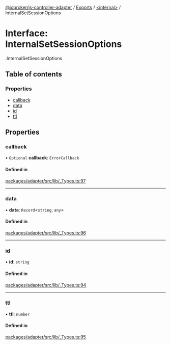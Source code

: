 [@iobroker/js-controller-adapter](../README.md) / [Exports](../modules.md) / [<internal\>](../modules/internal_.md) / InternalSetSessionOptions

# Interface: InternalSetSessionOptions

[<internal>](../modules/internal_.md).InternalSetSessionOptions

## Table of contents

### Properties

- [callback](internal_.InternalSetSessionOptions.md#callback)
- [data](internal_.InternalSetSessionOptions.md#data)
- [id](internal_.InternalSetSessionOptions.md#id)
- [ttl](internal_.InternalSetSessionOptions.md#ttl)

## Properties

### callback

• `Optional` **callback**: `ErrorCallback`

#### Defined in

[packages/adapter/src/lib/_Types.ts:97](https://github.com/ioBroker/ioBroker.js-controller/blob/bbca310b/packages/adapter/src/lib/_Types.ts#L97)

___

### data

• **data**: `Record`<`string`, `any`\>

#### Defined in

[packages/adapter/src/lib/_Types.ts:96](https://github.com/ioBroker/ioBroker.js-controller/blob/bbca310b/packages/adapter/src/lib/_Types.ts#L96)

___

### id

• **id**: `string`

#### Defined in

[packages/adapter/src/lib/_Types.ts:94](https://github.com/ioBroker/ioBroker.js-controller/blob/bbca310b/packages/adapter/src/lib/_Types.ts#L94)

___

### ttl

• **ttl**: `number`

#### Defined in

[packages/adapter/src/lib/_Types.ts:95](https://github.com/ioBroker/ioBroker.js-controller/blob/bbca310b/packages/adapter/src/lib/_Types.ts#L95)
